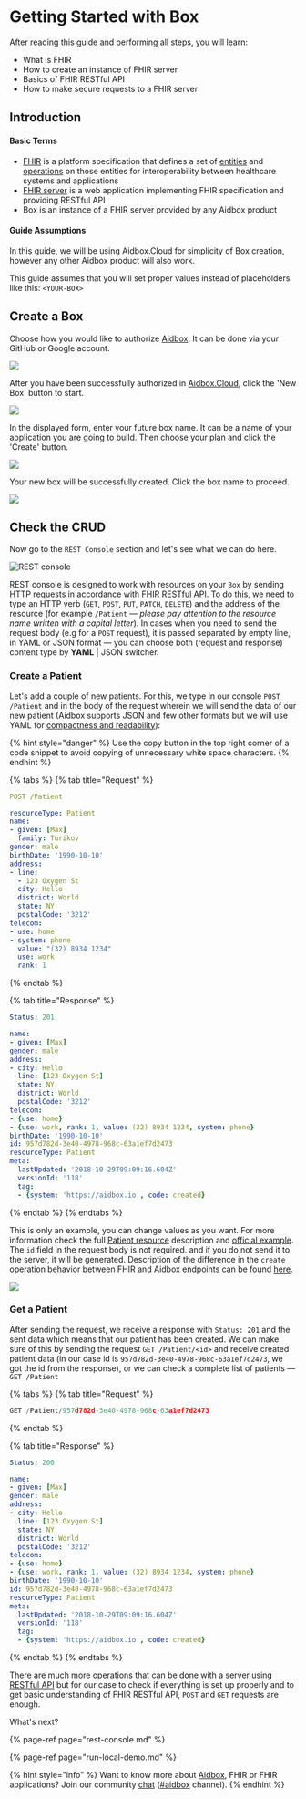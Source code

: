 # Getting Started with Box

After reading this guide and performing all steps, you will learn:

* What is FHIR 
* How to create an instance of FHIR server
* Basics of FHIR RESTful API
* How to make secure requests to a FHIR server

## Introduction

#### Basic Terms

* [FHIR](https://www.hl7.org/fhir/index.html) is a platform specification that defines a set of [entities](https://www.hl7.org/fhir/resourcelist.html) and [operations](https://www.hl7.org/fhir/http.html) on those entities for interoperability between healthcare systems and applications
* [FHIR server](https://aidbox.app) is a web application implementing FHIR specification and providing RESTful API
* Box is an instance of a FHIR server provided by any Aidbox product

#### Guide Assumptions

In this guide, we will be using Aidbox.Cloud for simplicity of Box creation, however any other Aidbox product will also work.

This guide assumes that you will set proper values instead of placeholders like this: `<YOUR-BOX>`

## Create a Box

Choose how you would like to authorize [Aidbox](https://ui.aidbox.app). It can be done via your GitHub or Google account.

![](../.gitbook/assets/scr-2018-10-11_10-49-57.png)

After you have been successfully authorized in [Aidbox.Cloud](https://ui.aidbox.app), click the 'New Box' button to start.

![](../.gitbook/assets/scr-2018-10-11_10-51-55%20%281%29.png)

In the displayed form, enter your future box name. It can be a name of your application you are going to build. Then choose your plan and click the 'Create' button.

![](../.gitbook/assets/2018-10-25-131455_633x702_scrot.png)

Your new box will be successfully created. Click the box name to proceed.

![](../.gitbook/assets/scr-2018-10-11_10-54-04%20%281%29.png)

## Check the CRUD

Now go to the `REST Console` section and let's see what we can do here.

![REST console](../.gitbook/assets/screenshot-2018-10-18-18.54.58.png)

REST console is designed to work with resources on your `Box` by sending HTTP requests in accordance with [FHIR RESTful API](http://hl7.org/fhir/http.html). To do this, we need to type an HTTP verb \(`GET`, `POST`, `PUT`, `PATCH`, `DELETE`\) and the address of the resource \(for example `/Patient` — _please pay attention to the resource name written with a capital letter_\). In cases when you need to send the request body \(e.g for a `POST` request\), it is passed separated by empty line, in YAML or JSON format — you can choose both \(request and response\) content type by **YAML** \| JSON switcher.

### Create a Patient

Let's add a couple of new patients. For this, we type in our console `POST /Patient` and in the body of the request wherein we will send the data of our new patient \(Aidbox supports JSON and few other formats but we will use YAML for [compactness and readability](../faq/why-yaml.md)\):

{% hint style="danger" %}
Use the copy button in the top right corner of a code snippet to avoid copying of unnecessary white space characters.
{% endhint %}

{% tabs %}
{% tab title="Request" %}
```yaml
POST /Patient

resourceType: Patient
name:
- given: [Max]
  family: Turikov
gender: male
birthDate: '1990-10-10'
address:
- line:
  - 123 Oxygen St
  city: Hello
  district: World
  state: NY
  postalCode: '3212'
telecom:
- use: home
- system: phone
  value: "(32) 8934 1234"
  use: work
  rank: 1
```
{% endtab %}

{% tab title="Response" %}
```yaml
Status: 201

name:
- given: [Max]
gender: male
address:
- city: Hello
  line: [123 Oxygen St]
  state: NY
  district: World
  postalCode: '3212'
telecom:
- {use: home}
- {use: work, rank: 1, value: (32) 8934 1234, system: phone}
birthDate: '1990-10-10'
id: 957d782d-3e40-4978-968c-63a1ef7d2473
resourceType: Patient
meta:
  lastUpdated: '2018-10-29T09:09:16.604Z'
  versionId: '118'
  tag:
  - {system: 'https://aidbox.io', code: created}
```
{% endtab %}
{% endtabs %}

This is only an example, you can change values as you want. For more information check the full [Patient resource](https://www.hl7.org/fhir/patient.html) description and [official example](https://www.hl7.org/fhir/patient-example.json.html). The `id` field in the request body is not required. and if you do not send it to the server, it will be generated. Description of the difference in the `create` operation behavior between FHIR and Aidbox endpoints can be found [here]().

![](../.gitbook/assets/2018-10-29-121415_1311x754_scrot.png)

### Get a Patient

After sending the request, we receive a response with `Status: 201` and the sent data which means that our patient has been created. We can make sure of this by sending the request `GET /Patient/<id>` and receive created patient data \(in our case id is `957d782d-3e40-4978-968c-63a1ef7d2473`, we got the id from the response\), or we can check a complete list of patients — `GET /Patient`

{% tabs %}
{% tab title="Request" %}
```javascript
GET /Patient/957d782d-3e40-4978-968c-63a1ef7d2473
```
{% endtab %}

{% tab title="Response" %}
```yaml
Status: 200

name:
- given: [Max]
gender: male
address:
- city: Hello
  line: [123 Oxygen St]
  state: NY
  district: World
  postalCode: '3212'
telecom:
- {use: home}
- {use: work, rank: 1, value: (32) 8934 1234, system: phone}
birthDate: '1990-10-10'
id: 957d782d-3e40-4978-968c-63a1ef7d2473
resourceType: Patient
meta:
  lastUpdated: '2018-10-29T09:09:16.604Z'
  versionId: '118'
  tag:
  - {system: 'https://aidbox.io', code: created}
```
{% endtab %}
{% endtabs %}

There are much more operations that can be done with a server using [RESTful API](../basic-concepts/api.md) but for our case to check if everything is set up properly and to get basic understanding of FHIR RESTful API, `POST` and `GET` requests are enough.

What's next?

{% page-ref page="rest-console.md" %}

{% page-ref page="run-local-demo.md" %}

{% hint style="info" %}
Want to know more about [Aidbox](https://www.health-samurai.io/aidbox), FHIR or FHIR applications? Join our community [chat](https://community.aidbox.app/) \([\#aidbox](https://community.aidbox.app/) channel\).
{% endhint %}

